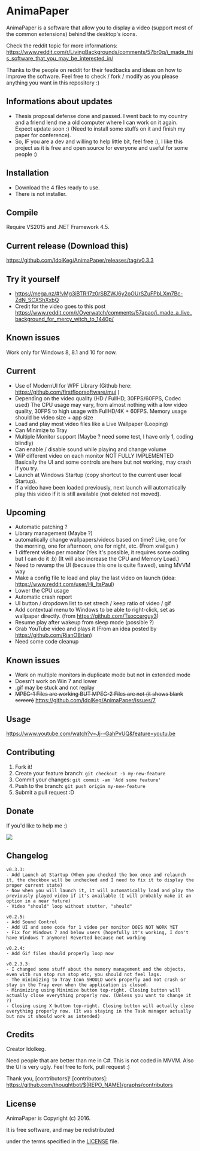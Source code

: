 # AnimaPaper

AnimaPaper is a software that allow you to display a video (support most of the common extensions) behind the desktop's icons.

Check the reddit topic for more informations:
https://www.reddit.com/r/LivingBackgrounds/comments/57br0q/i_made_this_software_that_you_may_be_interested_in/

Thanks to the people on reddit for their feedbacks and ideas on how to improve the software. Feel free to check / fork / modify as you please anything you want in this repository :)
## Informations about updates

- Thesis proposal defense done and passed. I went back to my country and a friend lend me a old computer where I can work on it again. Expect update soon :) (Need to install some stuffs on it and finish my paper for conference).
- So, IF you are a dev and willing to help little bit, feel free :), I like this project as it is free and open source for everyone and useful for some people :)

## Installation

- Download the 4 files ready to use.
- There is not installer.

## Compile

Require VS2015 and .NET Framework 4.5.

 
## Current release (Download this)

https://github.com/IdolKeg/AnimaPaper/releases/tag/v0.3.3

## Try it yourself

- https://mega.nz/#!vMg3iBTR!l7z0rSBZWJ6y2oOUrSZuFPbLXm7Bc-ZdN_SCXShXxbQ
- Credit for the video goes to this post https://www.reddit.com/r/Overwatch/comments/57apao/i_made_a_live_background_for_mercy_witch_to_1440p/

## Known issues

Work only for Windows 8, 8.1 and 10 for now.


## Current

- Use of ModernUI for WPF Library (Github here: https://github.com/firstfloorsoftware/mui )
- Depending on the video quality (HD / FullHD, 30FPS/60FPS, Codec used) The CPU usage may vary, from almost nothing with a low video quality, 30FPS to high usage with FullHD/4K + 60FPS. Memory usage should be video size + app size
- Load and play most video files like a Live Wallpaper (Looping)
- Can Minimize to Tray
- Multiple Monitor support (Maybe ? need some test, I have only 1, coding blindly)
- Can enable / disable sound while playing and change volume
- WiP different video on each monitor NOT FULLY IMPLEMENTED Basically the UI and some controls are here but not working, may crash if you try.
- Launch at Windows Startup (copy shortcut to the current user local Startup). 
- If a video have been loaded previously, next launch will automatically play this video if it is still available (not deleted not moved).

## Upcoming

- Automatic patching ?
- Library management (Maybe ?)
- automatically change wallpapers/videos based on time? Like, one for the morning, one for afternoon, one for night, etc. (From xrailgun )
- 1 different video per monitor (Yes it's possible, it requires some coding but I can do it :b) (It will also increase the CPU and Memory Load.)
- Need to revamp the UI (because this one is quite flawed), using MVVM way
- Make a config file to load and play the last video on launch (idea: https://www.reddit.com/user/Hi_ItsPaul)
- Lower the CPU usage
- Automatic crash report
- UI button / dropdown list to set strech / keep ratio of video / gif
- Add contextual menu to Windows to be able to right-click, set as wallpaper directly. (from https://github.com/Tsoccerguy3)
- Resume play after wakeup from sleep mode (possible ?)
- Grab YouTube video and plays it (From an idea posted by https://github.com/RianOBrian)
- Need some code cleanup

## Known issues

- Work on multiple monitors in duplicate mode but not in extended mode
- Doesn't work on Win 7 and lower
- .gif may be stuck and not replay
- ~~MPEG-1 Files are working BUT MPEG-2 Files are not (it shows blank screen)~~ https://github.com/IdolKeg/AnimaPaper/issues/7

## Usage

https://www.youtube.com/watch?v=Jj--GahPvUQ&feature=youtu.be

## Contributing

1. Fork it!
2. Create your feature branch: `git checkout -b my-new-feature`
3. Commit your changes: `git commit -am 'Add some feature'`
4. Push to the branch: `git push origin my-new-feature`
5. Submit a pull request :D


## Donate

If you'd like to help me :)

[![](https://www.paypalobjects.com/en_US/i/btn/btn_donateCC_LG.gif)](https://www.paypal.com/cgi-bin/webscr?cmd=_s-xclick&hosted_button_id=Z8VVJ5X6FRVP6)

## Changelog

	v0.3.3: 
	- Add Launch at Startup (When you checked the box once and relaunch it, the checkbox will be unchecked and I need to fix it to display the proper current state)
	- Now when you will launch it, it will automatically load and play the previously played video if it's available (I will probably make it an option in a near future)
	- Video "should" loop without stutter, "should"	
	
	v0.2.5: 
	- Add Sound Control
	- Add UI and some code for 1 video per monitor DOES NOT WORK YET
	- Fix for Windows 7 and below users (hopefully it's working, I don't have Windows 7 anymore) Reverted because not working
	
	v0.2.4: 
	- Add Gif files should properly loop now
	
	v0.2.3.3:
	- I changed some stuff about the memory management and the objects, even with run stop run stop etc, you should not feel lags.
	- The minimizing to Tray Icon SHOULD work properly and not crash or stay in the Tray even when the application is closed.
	- Minimizing using Minimize button top-right. Closing button will actually close everything properly now. (Unless you want to change it ?)
	- Closing using X button top-right. Closing button will actually close everything properly now. (It was staying in the Task manager actually but now it should work as intended) 
	
## Credits

Creator Idolkeg.

Need people that are better than me in C#. This is not coded in MVVM. Also the UI is very ugly. Feel free to fork, pull request :)

Thank you, [contributors]!
[contributors]: https://github.com/thoughtbot/$(REPO_NAME)/graphs/contributors

## License

AnimaPaper is Copyright (c) 2016.

It is free software, and may be redistributed

under the terms specified in the [LICENSE] file.

[LICENSE]: /LICENSE
